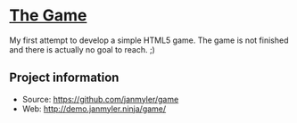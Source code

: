 # [The Game](http://demo.janmyler.ninja/game/)

My first attempt to develop a simple HTML5 game. The game is not finished and there is actually no goal to reach. ;)

## Project information

* Source: https://github.com/janmyler/game
* Web: http://demo.janmyler.ninja/game/

